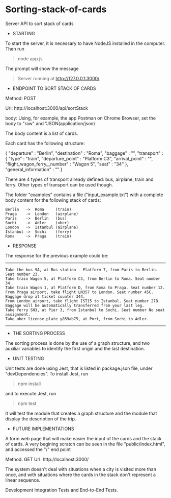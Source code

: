 # Sorting-stack-of-cards
Server API to sort stack of cards


- STARTING

To start the server, it is necessary to have NodeJS installed in the computer.
Then run

> node app.js

The prompt will show the message

> Server running at http://127.0.0.1:3000/




- ENDPOINT TO SORT STACK OF CARDS

Method: POST

Url: http://localhost:3000/api/sortStack

body:
Using, for example, the app Postman on Chrome Browser, set the body to "raw" and "JSON(application/json)

The body content is a list of cards.

Each card has the following structure:

  {
    "departure" : "Berlin",
    "destination" : "Roma",
    "baggage" : "",
    "transport" : {
      "type" : "train",
      "departure_point" : "Platform C3",
      "arrival_point" : "",
      "flight_wagon_ferry__number" : "Wagon 5",
      "seat" : "34"
    },
    "general_information" : ""
  }

There are 4 types of transport already defined: bus, airplane, train and ferry.
Other types of transport can be used though.

The folder "examples" contains a file ("input_example.txt") with a complete body content for the following stack of cards:

    Berlin   ->  Roma     (train)
    Praga    ->  London   (airplane)
    Paris    ->  Berlin   (bus)
    Sochi    ->  Adler    (uber)
    London   ->  Istanbul (airplane)
    Istanbul ->  Sochi    (ferry)
    Roma     ->  Praga    (train)




- RESPONSE

The response for the previous example could be:

----------

    Take the bus 9A, at Bus station - Platform 7, from Paris to Berlin. Seat number 23.
    Take train Wagon 5, at Platform C3, from Berlin to Roma. Seat number 34.
    Take train Wagon 1, at Platform D, from Roma to Praga. Seat number 12.
    From Praga airport, take flight LN357 to London. Seat number 45C. Baggage drop at ticket counter 344.
    From London airport, take flight IST15 to Istanbul. Seat number 27B. Baggage will be automatically transferred from your last leg.
    Take ferry SH3, at Pier 3, from Istanbul to Sochi. Seat number No seat assignment.
    Take uber license plate y859ab75, at Port, from Sochi to Adler.

----------




- THE SORTING PROCESS

The sorting process is done by the use of a graph structure, and two auxiliar variables to identify the first origin and the last destination.




- UNIT TESTING

Unit tests are done using Jest, that is listed in package.json file, under "devDependencies". To install Jest, run

> npm install

and to execute Jest, run

> npm test

It will test the module that creates a graph structure and the module that display the description of the trip.




- FUTURE IMPLEMENTATIONS

A form web page that will make easier the input of the cards and the stack of cards. A very begining scratch can be seen in the file "public/index.html", and accessed the "/" end point

Method: GET
Url: http://localhost:3000/

The system doesn't deal with situations when a city is visited more than once, and with situations where the cards in the stack don't represent a linear sequence.

Development Integration Tests and End-to-End Tests.
